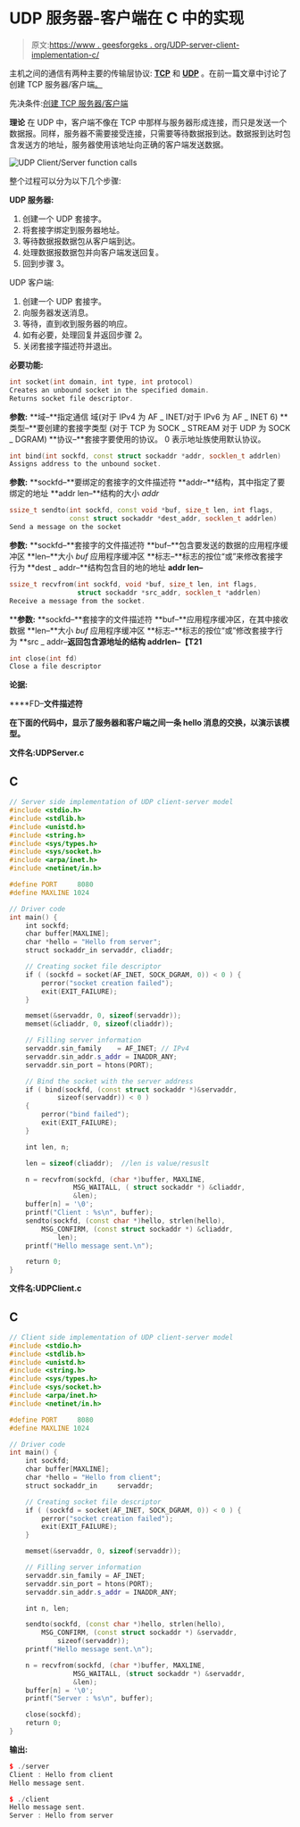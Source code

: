 # UDP 服务器-客户端在 C 中的实现

> 原文:[https://www . geesforgeks . org/UDP-server-client-implementation-c/](https://www.geeksforgeeks.org/udp-server-client-implementation-c/)

主机之间的通信有两种主要的传输层协议: [**TCP**](https://en.wikipedia.org/wiki/Transmission_Control_Protocol) 和 [**UDP**](https://en.wikipedia.org/wiki/User_Datagram_Protocol) 。在前一篇文章中讨论了创建 TCP 服务器/客户端[。](https://www.geeksforgeeks.org/socket-programming-cc/)

先决条件:[创建 TCP 服务器/客户端](https://www.geeksforgeeks.org/socket-programming-cc/)

**理论**
在 UDP 中，客户端不像在 TCP 中那样与服务器形成连接，而只是发送一个数据报。同样，服务器不需要接受连接，只需要等待数据报到达。数据报到达时包含发送方的地址，服务器使用该地址向正确的客户端发送数据。

![UDP Client/Server function calls](img/24989c9e9f102cc625f2a2071b96aa52.png)

整个过程可以分为以下几个步骤:

**UDP 服务器:**

1.  创建一个 UDP 套接字。
2.  将套接字绑定到服务器地址。
3.  等待数据报数据包从客户端到达。
4.  处理数据报数据包并向客户端发送回复。
5.  回到步骤 3。

UDP 客户端:

1.  创建一个 UDP 套接字。
2.  向服务器发送消息。
3.  等待，直到收到服务器的响应。
4.  如有必要，处理回复并返回步骤 2。
5.  关闭套接字描述符并退出。

**必要功能:**

```cpp
int socket(int domain, int type, int protocol)
Creates an unbound socket in the specified domain.
Returns socket file descriptor.
```

**参数:**
**域–**指定通信
域(对于 IPv4 为 AF _ INET/对于 IPv6 为 AF _ INET 6)
**类型–**要创建的套接字类型
(对于 TCP 为 SOCK _ STREAM 对于 UDP 为 SOCK _ DGRAM)
**协议–**套接字要使用的协议。
0 表示地址族使用默认协议。

```cpp
int bind(int sockfd, const struct sockaddr *addr, socklen_t addrlen)
Assigns address to the unbound socket.
```

**参数:**
**sockfd–**要绑定的套接字的文件描述符
**addr–**结构，其中指定了要绑定的地址
**addr len–**结构的大小 *addr*

```cpp
ssize_t sendto(int sockfd, const void *buf, size_t len, int flags,
               const struct sockaddr *dest_addr, socklen_t addrlen)
Send a message on the socket
```

**参数:**
**sockfd–**套接字的文件描述符
**buf–**包含要发送的数据的应用程序缓冲区
**len–**大小 *buf* 应用程序缓冲区
**标志–**标志的按位“或”来修改套接字行为
**dest _ addr–**结构包含目的地的地址
**addr len–**

```cpp
ssize_t recvfrom(int sockfd, void *buf, size_t len, int flags,
                 struct sockaddr *src_addr, socklen_t *addrlen)
Receive a message from the socket.
```

****参数:**
**sockfd–**套接字的文件描述符
**buf–**应用程序缓冲区，在其中接收数据
**len–**大小 *buf* 应用程序缓冲区
**标志–**标志的按位“或”修改套接字行为
**src _ addr–**返回包含源地址的结构
**addrlen–【T21****

```cpp
int close(int fd)
Close a file descriptor
```

****论据:****

****FD–**文件描述符**

**在下面的代码中，显示了服务器和客户端之间一条 hello 消息的交换，以演示该模型。**

****文件名:UDPServer.c****

## **C**

```cpp
// Server side implementation of UDP client-server model
#include <stdio.h>
#include <stdlib.h>
#include <unistd.h>
#include <string.h>
#include <sys/types.h>
#include <sys/socket.h>
#include <arpa/inet.h>
#include <netinet/in.h>

#define PORT     8080
#define MAXLINE 1024

// Driver code
int main() {
    int sockfd;
    char buffer[MAXLINE];
    char *hello = "Hello from server";
    struct sockaddr_in servaddr, cliaddr;

    // Creating socket file descriptor
    if ( (sockfd = socket(AF_INET, SOCK_DGRAM, 0)) < 0 ) {
        perror("socket creation failed");
        exit(EXIT_FAILURE);
    }

    memset(&servaddr, 0, sizeof(servaddr));
    memset(&cliaddr, 0, sizeof(cliaddr));

    // Filling server information
    servaddr.sin_family    = AF_INET; // IPv4
    servaddr.sin_addr.s_addr = INADDR_ANY;
    servaddr.sin_port = htons(PORT);

    // Bind the socket with the server address
    if ( bind(sockfd, (const struct sockaddr *)&servaddr, 
            sizeof(servaddr)) < 0 )
    {
        perror("bind failed");
        exit(EXIT_FAILURE);
    }

    int len, n;

    len = sizeof(cliaddr);  //len is value/resuslt

    n = recvfrom(sockfd, (char *)buffer, MAXLINE, 
                MSG_WAITALL, ( struct sockaddr *) &cliaddr,
                &len);
    buffer[n] = '\0';
    printf("Client : %s\n", buffer);
    sendto(sockfd, (const char *)hello, strlen(hello), 
        MSG_CONFIRM, (const struct sockaddr *) &cliaddr,
            len);
    printf("Hello message sent.\n"); 

    return 0;
}
```

****文件名:UDPClient.c****

## **C**

```cpp
// Client side implementation of UDP client-server model
#include <stdio.h>
#include <stdlib.h>
#include <unistd.h>
#include <string.h>
#include <sys/types.h>
#include <sys/socket.h>
#include <arpa/inet.h>
#include <netinet/in.h>

#define PORT     8080
#define MAXLINE 1024

// Driver code
int main() {
    int sockfd;
    char buffer[MAXLINE];
    char *hello = "Hello from client";
    struct sockaddr_in     servaddr;

    // Creating socket file descriptor
    if ( (sockfd = socket(AF_INET, SOCK_DGRAM, 0)) < 0 ) {
        perror("socket creation failed");
        exit(EXIT_FAILURE);
    }

    memset(&servaddr, 0, sizeof(servaddr));

    // Filling server information
    servaddr.sin_family = AF_INET;
    servaddr.sin_port = htons(PORT);
    servaddr.sin_addr.s_addr = INADDR_ANY;

    int n, len;

    sendto(sockfd, (const char *)hello, strlen(hello),
        MSG_CONFIRM, (const struct sockaddr *) &servaddr, 
            sizeof(servaddr));
    printf("Hello message sent.\n");

    n = recvfrom(sockfd, (char *)buffer, MAXLINE, 
                MSG_WAITALL, (struct sockaddr *) &servaddr,
                &len);
    buffer[n] = '\0';
    printf("Server : %s\n", buffer);

    close(sockfd);
    return 0;
}
```

****输出:****

```cpp
$ ./server
Client : Hello from client
Hello message sent.
```

```cpp
$ ./client
Hello message sent.
Server : Hello from server
```